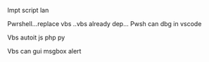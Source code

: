 Impt script lan 


Pwrshell...replace vbs  ..vbs already dep...
Pwsh can dbg in vscode

Vbs
 autoit js php
py

Vbs  can gui msgbox alert 
